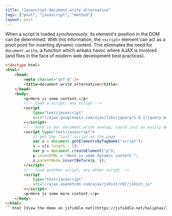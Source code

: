 ```yaml
---
title: "Javascript document.write alternative"
tags: ["post", "javascript", "method"]
layout: post
---
```


When a script is loaded _synchronously_, its element's position in the
DOM can be determined. With this information, the `<script>` element can
act as a pivot point for inserting dynamic content. This eliminates the
need for `document.write`, a function which wreaks havoc where AJAX is
involved (and flies in the face of modern web development best
practices).<!--more-->

````html
<!doctype html>
<html>
	<head>
		<meta charset="utf-8" />
		<title>document.write alternative</title>
	</head>
	<body>
		<p>Here is some content.</p>
		<!-- load a script; any script -->
		<script
			type="text/javascript"
			src="//ajax.googleapis.com/ajax/libs/jquery/1.8.1/jquery.min.js"
		></script>
		<!-- here is our document.write analog; could just as easily be a remote file -->
		<script type="text/javascript">
			// get the "last" script on the page
			var s = document.getElementsByTagName("script");
			s = s[s.length - 1];
			var p = document.createElement("p");
			p.innerHTML = "Here is some dynamic content.";
			s.parentNode.insertBefore(p, s);
		</script>
		<!-- load another script; any other script -->
		<script
			type="text/javascript"
			src="//ajax.aspnetcdn.com/ajax/jshint/r07/jshint.js"
		></script>
		<p>Here is some more content.</p>
	</body>
</html>
```html [View the demo on jsfiddle.net](https://jsfiddle.net/haliphax/2y4cx/)
````
